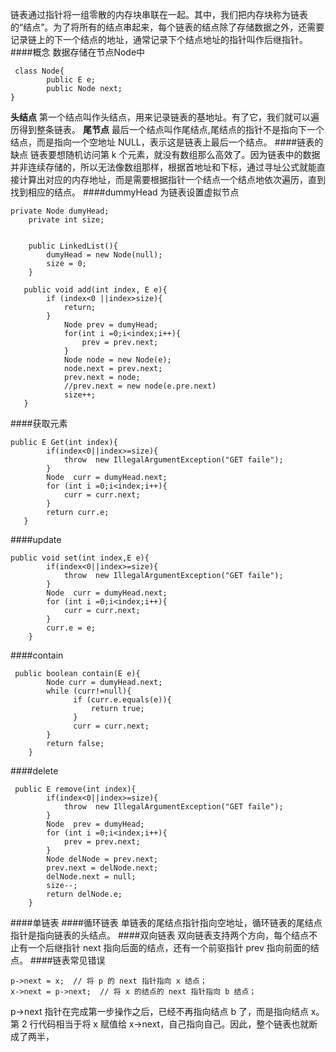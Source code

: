 链表通过指针将一组零散的内存块串联在一起。其中，我们把内存块称为链表的“结点”。为了将所有的结点串起来，每个链表的结点除了存储数据之外，还需要记录链上的下一个结点的地址，通常记录下个结点地址的指针叫作后继指针。
####概念
数据存储在节点Node中
```
 class Node{
        public E e;
        public Node next;
}
```
**头结点**
第一个结点叫作头结点，用来记录链表的基地址。有了它，我们就可以遍历得到整条链表。
**尾节点**
最后一个结点叫作尾结点,尾结点的指针不是指向下一个结点，而是指向一个空地址 NULL，表示这是链表上最后一个结点。
####链表的缺点
链表要想随机访问第 k 个元素，就没有数组那么高效了。因为链表中的数据并非连续存储的，所以无法像数组那样，根据首地址和下标，通过寻址公式就能直接计算出对应的内存地址，而是需要根据指针一个结点一个结点地依次遍历，直到找到相应的结点。
####dummyHead
为链表设置虚拟节点
```
private Node dumyHead;
    private int size;

    
    public LinkedList(){
        dumyHead = new Node(null);
        size = 0;
    }
    
   public void add(int index, E e){
        if (index<0 ||index>size){
            return;
        }
            Node prev = dumyHead;
            for(int i =0;i<index;i++){
                prev = prev.next;
            }
            Node node = new Node(e);
            node.next = prev.next;
            prev.next = node;
            //prev.next = new node(e.pre.next)
            size++;
   }
```
####获取元素
```
public E Get(int index){
        if(index<0||index>=size){
            throw  new IllegalArgumentException("GET faile");
        }
        Node  curr = dumyHead.next;
        for (int i =0;i<index;i++){
            curr = curr.next;
        }
        return curr.e;
   }
```
####update
```
public void set(int index,E e){
        if(index<0||index>=size){
            throw  new IllegalArgumentException("GET faile");
        }
        Node  curr = dumyHead.next;
        for (int i =0;i<index;i++){
            curr = curr.next;
        }
        curr.e = e;
    }
```
####contain
```
 public boolean contain(E e){
        Node curr = dumyHead.next;
        while (curr!=null){
              if (curr.e.equals(e)){
                  return true;
              }
              curr = curr.next;
        }
        return false;
    }
```
####delete
```
 public E remove(int index){
        if(index<0||index>=size){
            throw  new IllegalArgumentException("GET faile");
        }
        Node  prev = dumyHead;
        for (int i =0;i<index;i++){
            prev = prev.next;
        }
        Node delNode = prev.next;
        prev.next = delNode.next;
        delNode.next = null;
        size--;
        return delNode.e;
    }

```
####单链表
####循环链表
单链表的尾结点指针指向空地址，循环链表的尾结点指针是指向链表的头结点。
####双向链表
双向链表支持两个方向，每个结点不止有一个后继指针 next 指向后面的结点，还有一个前驱指针 prev 指向前面的结点。
####链表常见错误
```
p->next = x;  // 将 p 的 next 指针指向 x 结点；
x->next = p->next;  // 将 x 的结点的 next 指针指向 b 结点；
```
p->next 指针在完成第一步操作之后，已经不再指向结点 b 了，而是指向结点 x。第 2 行代码相当于将 x 赋值给 x->next，自己指向自己。因此，整个链表也就断成了两半，
